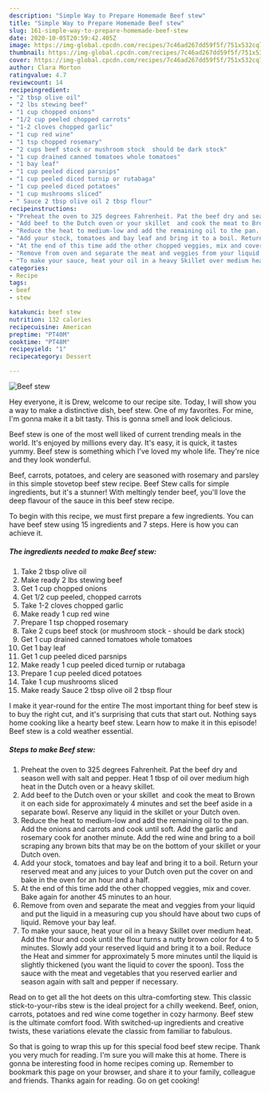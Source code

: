 ```yaml
---
description: "Simple Way to Prepare Homemade Beef stew"
title: "Simple Way to Prepare Homemade Beef stew"
slug: 161-simple-way-to-prepare-homemade-beef-stew
date: 2020-10-05T20:59:42.405Z
image: https://img-global.cpcdn.com/recipes/7c46ad267dd59f5f/751x532cq70/beef-stew-recipe-main-photo.jpg
thumbnail: https://img-global.cpcdn.com/recipes/7c46ad267dd59f5f/751x532cq70/beef-stew-recipe-main-photo.jpg
cover: https://img-global.cpcdn.com/recipes/7c46ad267dd59f5f/751x532cq70/beef-stew-recipe-main-photo.jpg
author: Clara Morton
ratingvalue: 4.7
reviewcount: 14
recipeingredient:
- "2 tbsp olive oil"
- "2 lbs stewing beef"
- "1 cup chopped onions"
- "1/2 cup peeled chopped carrots"
- "1-2 cloves chopped garlic"
- "1 cup red wine"
- "1 tsp chopped rosemary"
- "2 cups beef stock or mushroom stock  should be dark stock"
- "1 cup drained canned tomatoes whole tomatoes"
- "1 bay leaf"
- "1 cup peeled diced parsnips"
- "1 cup peeled diced turnip or rutabaga"
- "1 cup peeled diced potatoes"
- "1 cup mushrooms sliced"
- " Sauce 2 tbsp olive oil 2 tbsp flour"
recipeinstructions:
- "Preheat the oven to 325 degrees Fahrenheit. Pat the beef dry and season well with salt and pepper. Heat 1 tbsp of oil over medium high heat in the Dutch oven or a heavy skillet."
- "Add beef to the Dutch oven or your skillet  and cook the meat to Brown it on each side for approximately 4 minutes and set the beef aside in a separate bowl. Reserve any liquid in the skillet or your Dutch oven."
- "Reduce the heat to medium-low and add the remaining oil to the pan. Add the onions and carrots and cook until soft. Add the garlic and rosemary cook for another minute. Add the red wine and bring to a boil scraping any brown bits that may be on the bottom of your skillet or your Dutch oven."
- "Add your stock, tomatoes and bay leaf and bring it to a boil. Return your reserved meat and any juices to your Dutch oven put the cover on and bake in the oven for an hour and a half."
- "At the end of this time add the other chopped veggies, mix and cover. Bake again for another 45 minutes to an hour."
- "Remove from oven and separate the meat and veggies from your liquid and put the liquid in a measuring cup you should have about two cups of liquid. Remove your bay leaf."
- "To make your sauce, heat your oil in a heavy Skillet over medium heat. Add the flour and cook until the flour turns a nutty brown color for 4 to 5 minutes. Slowly add your reserved liquid and bring it to a boil. Reduce the Heat and simmer for approximately 5 more minutes until the liquid is slightly thickened (you want the liquid to cover the spoon). Toss the sauce with the meat and vegetables that you reserved earlier and season again with salt and pepper if necessary."
categories:
- Recipe
tags:
- beef
- stew

katakunci: beef stew 
nutrition: 132 calories
recipecuisine: American
preptime: "PT40M"
cooktime: "PT48M"
recipeyield: "1"
recipecategory: Dessert

---
```



![Beef stew](https://img-global.cpcdn.com/recipes/7c46ad267dd59f5f/751x532cq70/beef-stew-recipe-main-photo.jpg)

Hey everyone, it is Drew, welcome to our recipe site. Today, I will show you a way to make a distinctive dish, beef stew. One of my favorites. For mine, I'm gonna make it a bit tasty. This is gonna smell and look delicious.

Beef stew is one of the most well liked of current trending meals in the world. It's enjoyed by millions every day. It's easy, it is quick, it tastes yummy. Beef stew is something which I've loved my whole life. They're nice and they look wonderful.

Beef, carrots, potatoes, and celery are seasoned with rosemary and parsley in this simple stovetop beef stew recipe. Beef Stew calls for simple ingredients, but it&#39;s a stunner! With meltingly tender beef, you&#39;ll love the deep flavour of the sauce in this beef stew recipe.


To begin with this recipe, we must first prepare a few ingredients. You can have beef stew using 15 ingredients and 7 steps. Here is how you can achieve it.

<!--inarticleads1-->

##### The ingredients needed to make Beef stew:

1. Take 2 tbsp olive oil
1. Make ready 2 lbs stewing beef
1. Get 1 cup chopped onions
1. Get 1/2 cup peeled, chopped carrots
1. Take 1-2 cloves chopped garlic
1. Make ready 1 cup red wine
1. Prepare 1 tsp chopped rosemary
1. Take 2 cups beef stock (or mushroom stock - should be dark stock)
1. Get 1 cup drained canned tomatoes whole tomatoes
1. Get 1 bay leaf
1. Get 1 cup peeled diced parsnips
1. Make ready 1 cup peeled diced turnip or rutabaga
1. Prepare 1 cup peeled diced potatoes
1. Take 1 cup mushrooms sliced
1. Make ready  Sauce 2 tbsp olive oil 2 tbsp flour


I make it year-round for the entire The most important thing for beef stew is to buy the right cut, and it&#39;s surprising that cuts that start out. Nothing says home cooking like a hearty beef stew. Learn how to make it in this episode! Beef stew is a cold weather essential. 

<!--inarticleads2-->

##### Steps to make Beef stew:

1. Preheat the oven to 325 degrees Fahrenheit. Pat the beef dry and season well with salt and pepper. Heat 1 tbsp of oil over medium high heat in the Dutch oven or a heavy skillet.
1. Add beef to the Dutch oven or your skillet  and cook the meat to Brown it on each side for approximately 4 minutes and set the beef aside in a separate bowl. Reserve any liquid in the skillet or your Dutch oven.
1. Reduce the heat to medium-low and add the remaining oil to the pan. Add the onions and carrots and cook until soft. Add the garlic and rosemary cook for another minute. Add the red wine and bring to a boil scraping any brown bits that may be on the bottom of your skillet or your Dutch oven.
1. Add your stock, tomatoes and bay leaf and bring it to a boil. Return your reserved meat and any juices to your Dutch oven put the cover on and bake in the oven for an hour and a half.
1. At the end of this time add the other chopped veggies, mix and cover. Bake again for another 45 minutes to an hour.
1. Remove from oven and separate the meat and veggies from your liquid and put the liquid in a measuring cup you should have about two cups of liquid. Remove your bay leaf.
1. To make your sauce, heat your oil in a heavy Skillet over medium heat. Add the flour and cook until the flour turns a nutty brown color for 4 to 5 minutes. Slowly add your reserved liquid and bring it to a boil. Reduce the Heat and simmer for approximately 5 more minutes until the liquid is slightly thickened (you want the liquid to cover the spoon). Toss the sauce with the meat and vegetables that you reserved earlier and season again with salt and pepper if necessary.


Read on to get all the hot deets on this ultra-comforting stew. This classic stick-to-your-ribs stew is the ideal project for a chilly weekend. Beef, onion, carrots, potatoes and red wine come together in cozy harmony. Beef stew is the ultimate comfort food. With switched-up ingredients and creative twists, these variations elevate the classic from familiar to fabulous. 

So that is going to wrap this up for this special food beef stew recipe. Thank you very much for reading. I'm sure you will make this at home. There is gonna be interesting food in home recipes coming up. Remember to bookmark this page on your browser, and share it to your family, colleague and friends. Thanks again for reading. Go on get cooking!

